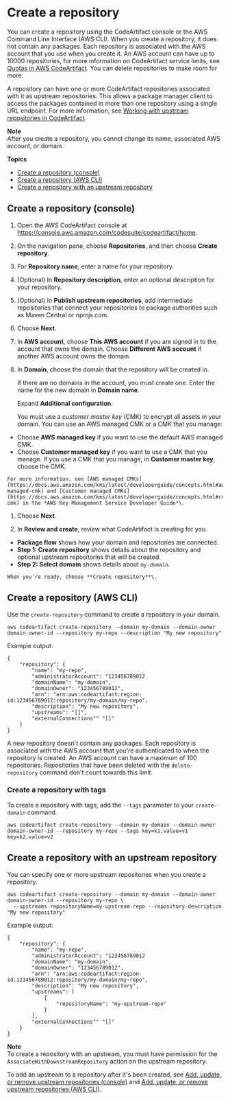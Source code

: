 # Create a repository<a name="create-repo"></a>

You can create a repository using the CodeArtifact console or the AWS Command Line Interface \(AWS CLI\)\. When you create a repository, it does not contain any packages\. Each repository is associated with the AWS account that you use when you create it\. An AWS account can have up to 10000 repositories, for more information on CodeArtifact service limits, see [Quotas in AWS CodeArtifact](service-limits.md)\. You can delete repositories to make room for more\. 

A repository can have one or more CodeArtifact repositories associated with it as upstream repositories\. This allows a package manager client to access the packages contained in more than one repository using a single URL endpoint\. For more information, see [Working with upstream repositories in CodeArtifact](repos-upstream.md)\. 

**Note**  
After you create a repository, you cannot change its name, associated AWS account, or domain\.

**Topics**
+ [Create a repository \(console\)](#create-repo-console)
+ [Create a repository \(AWS CLI\)](#create-repo-cli)
+ [Create a repository with an upstream repository](#creating-a-repository-with-an-upstream)

## Create a repository \(console\)<a name="create-repo-console"></a>

1. Open the AWS CodeArtifact console at [https://console\.aws\.amazon\.com/codesuite/codeartifact/home](https://console.aws.amazon.com/codesuite/codeartifact/home)\.

1.  On the navigation pane, choose **Repositories**, and then choose **Create repository**\. 

1.  For **Repository name**, enter a name for your repository\.

1.  \(Optional\) In **Repository description**, enter an optional description for your repository\. 

1.  \(Optional\) In **Publish upstream repositories**, add intermediate repositories that connect your repositories to package authorities such as Maven Central or npmjs\.com\. 

1.  Choose **Next**\. 

1.  In **AWS account**, choose **This AWS account** if you are signed in to the account that owns the domain\. Choose **Different AWS account** if another AWS account owns the domain\.

1.  In **Domain**, choose the domain that the repository will be created in\.

    If there are no domains in the account, you must create one\. Enter the name for the new domain in **Domain name**\.

    Expand **Additional configuration**\. 

    You must use a *customer master key* \(CMK\) to encrypt all assets in your domain\. You can use an AWS managed CMK or a CMK that you manage: 
   +  Choose **AWS managed key** if you want to use the default AWS managed CMK\. 
   +  Choose **Customer managed key** if you want to use a CMK that you manage\. If you use a CMK that you manage, in **Customer master key**, choose the CMK\. 

    For more information, see [AWS managed CMKs](https://docs.aws.amazon.com/kms/latest/developerguide/concepts.html#aws-managed-cmk) and [Customer managed CMKs](https://docs.aws.amazon.com/kms/latest/developerguide/concepts.html#customer-cmk) in the *AWS Key Management Service Developer Guide*\. 

1.  Choose **Next**\. 

1.  In **Review and create**, review what CodeArtifact is creating for you\. 
   +  **Package flow** shows how your domain and repositories are connected\.
   +  **Step 1: Create repository** shows details about the repository and optional upstream repositories that will be created\. 
   +  **Step 2: Select domain** shows details about `my-domain`\. 

    When you're ready, choose **Create repository**\. 

## Create a repository \(AWS CLI\)<a name="create-repo-cli"></a>

Use the `create-repository` command to create a repository in your domain\.

```
aws codeartifact create-repository --domain my-domain --domain-owner domain-owner-id --repository my-repo --description "My new repository"
```

Example output:

```
{
    "repository": {
        "name": "my-repo",
        "administratorAccount": "123456789012
        "domainName": "my-domain",
        "domainOwner": "123456789012",
        "arn": "arn:aws:codeartifact:region-id:123456789012:repository/my-domain/my-repo",
        "description": "My new repository",
        "upstreams": "[]",
        "externalConnections"" "[]"
    }
}
```

A new repository doesn't contain any packages\. Each repository is associated with the AWS account that you're authenticated to when the repository is created\. An AWS account can have a maximum of 100 repositories\. Repositories that have been deleted with the `delete-repository` command don't count towards this limit\.

### Create a repository with tags<a name="create-repo-cli-tags"></a>

To create a repository with tags, add the `--tags` parameter to your `create-domain` command\.

```
aws codeartifact create-repository --domain my-domain --domain-owner domain-owner-id --repository my-repo --tags key=k1,value=v1 key=k2,value=v2
```

## Create a repository with an upstream repository<a name="creating-a-repository-with-an-upstream"></a>

You can specify one or more upstream repositories when you create a repository\. 

```
aws codeartifact create-repository --domain my-domain --domain-owner domain-owner-id --repository my-repo \
  --upstreams repositoryName=my-upstream-repo --repository-description "My new repository"
```

Example output:

```
{
    "repository": {
        "name": "my-repo",
        "administratorAccount": "123456789012
        "domainName": "my-domain",
        "domainOwner": "123456789012",
        "arn": "arn:aws:codeartifact:region-id:123456789012:repository/my-domain/my-repo",
        "description": "My new repository",
        "upstreams": [
            {
                "repositoryName": "my-upstream-repo"
            }
        ],
        "externalConnections"" "[]"
    }
}
```

**Note**  
To create a repository with an upstream, you must have permission for the `AssociateWithDownstreamRepository` action on the upstream repository\.

To add an upstream to a repository after it's been created, see [Add, update, or remove upstream repositories \(console\)](repo-upstream-add-console.md) and [Add, update, or remove upstream repositories \(AWS CLI\)](repo-upstream-add-cli.md)\.
